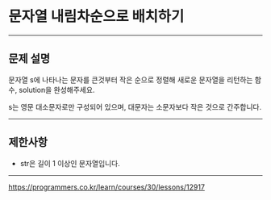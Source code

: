 # 문자열 내림차순으로 배치하기

---

## 문제 설명

문자열 s에 나타나는 문자를 큰것부터 작은 순으로 정렬해 새로운 문자열을 리턴하는 함수, solution을 완성해주세요.

s는 영문 대소문자로만 구성되어 있으며, 대문자는 소문자보다 작은 것으로 간주합니다.

---

## 제한사항

- str은 길이 1 이상인 문자열입니다.

---

https://programmers.co.kr/learn/courses/30/lessons/12917
